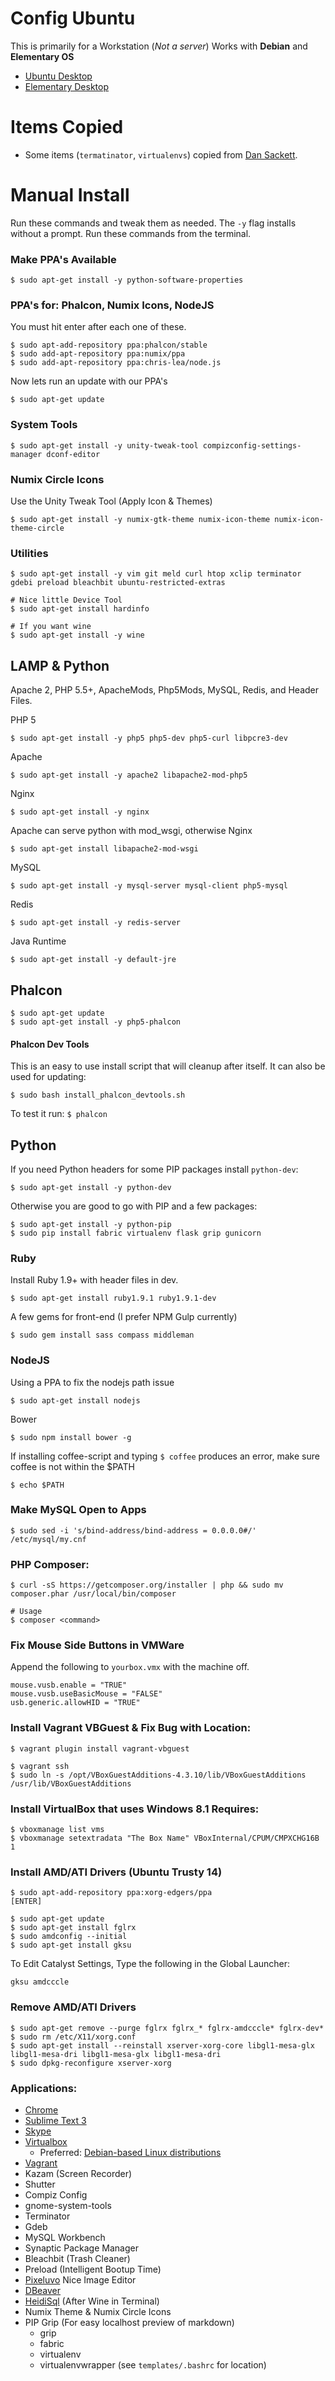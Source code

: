 # Config Ubuntu
This is primarily for a Workstation (_Not a server_)
Works with __Debian__ and __Elementary OS__

- [Ubuntu Desktop](http://ubuntu.com/desktop)
- [Elementary Desktop](http://elementaryos.org/)

# Items Copied
- Some items (`termatinator`, `virtualenvs`) copied from [Dan Sackett](https://github.com/dansackett/dotfiles).

# Manual Install
Run these commands and tweak them as needed. The `-y` flag installs without a prompt. Run these commands from the terminal.

### Make PPA's Available

    $ sudo apt-get install -y python-software-properties

### PPA's for: Phalcon, Numix Icons, NodeJS
You must hit enter after each one of these.

    $ sudo apt-add-repository ppa:phalcon/stable
    $ sudo add-apt-repository ppa:numix/ppa
    $ sudo add-apt-repository ppa:chris-lea/node.js

Now lets run an update with our PPA's

    $ sudo apt-get update

### System Tools

    $ sudo apt-get install -y unity-tweak-tool compizconfig-settings-manager dconf-editor

### Numix Circle Icons

Use the Unity Tweak Tool (Apply Icon & Themes)

    $ sudo apt-get install -y numix-gtk-theme numix-icon-theme numix-icon-theme-circle

### Utilities

    $ sudo apt-get install -y vim git meld curl htop xclip terminator gdebi preload bleachbit ubuntu-restricted-extras
    
    # Nice little Device Tool
    $ sudo apt-get install hardinfo

    # If you want wine
    $ sudo apt-get install -y wine

## LAMP & Python
Apache 2, PHP 5.5+, ApacheMods, Php5Mods, MySQL, Redis, and Header Files.

PHP 5

    $ sudo apt-get install -y php5 php5-dev php5-curl libpcre3-dev

Apache

    $ sudo apt-get install -y apache2 libapache2-mod-php5

Nginx

    $ sudo apt-get install -y nginx

Apache can serve python with mod_wsgi, otherwise Nginx

    $ sudo apt-get install libapache2-mod-wsgi

MySQL

    $ sudo apt-get install -y mysql-server mysql-client php5-mysql

Redis

    $ sudo apt-get install -y redis-server

Java Runtime

    $ sudo apt-get install -y default-jre

## Phalcon

    $ sudo apt-get update
    $ sudo apt-get install -y php5-phalcon

#### Phalcon Dev Tools
This is an easy to use install script that will cleanup after itself. It can also be used for updating:

    $ sudo bash install_phalcon_devtools.sh

To test it run: `$ phalcon`

## Python

If you need Python headers for some PIP packages install `python-dev`:

    $ sudo apt-get install -y python-dev

Otherwise you are good to go with PIP and a few packages:

    $ sudo apt-get install -y python-pip
    $ sudo pip install fabric virtualenv flask grip gunicorn

### Ruby
Install Ruby 1.9+ with header files in dev.

    $ sudo apt-get install ruby1.9.1 ruby1.9.1-dev

A few gems for front-end (I prefer NPM Gulp currently)

    $ sudo gem install sass compass middleman

### NodeJS
Using a PPA to fix the nodejs path issue

    $ sudo apt-get install nodejs

Bower

    $ sudo npm install bower -g

If installing coffee-script and typing `$ coffee` produces an error, make sure coffee is not within the $PATH

    $ echo $PATH

### Make MySQL Open to Apps

    $ sudo sed -i 's/bind-address/bind-address = 0.0.0.0#/' /etc/mysql/my.cnf

### PHP Composer:

    $ curl -sS https://getcomposer.org/installer | php && sudo mv composer.phar /usr/local/bin/composer

    # Usage
    $ composer <command>

### Fix Mouse Side Buttons in VMWare
Append the following to `yourbox.vmx` with the machine off.

    mouse.vusb.enable = "TRUE"
    mouse.vusb.useBasicMouse = "FALSE"
    usb.generic.allowHID = "TRUE"

### Install Vagrant VBGuest & Fix Bug with Location:

    $ vagrant plugin install vagrant-vbguest

    $ vagrant ssh
    $ sudo ln -s /opt/VBoxGuestAdditions-4.3.10/lib/VBoxGuestAdditions /usr/lib/VBoxGuestAdditions


### Install VirtualBox that uses Windows 8.1 Requires:

    $ vboxmanage list vms
    $ vboxmanage setextradata "The Box Name" VBoxInternal/CPUM/CMPXCHG16B 1

### Install AMD/ATI Drivers (Ubuntu Trusty 14)

    $ sudo apt-add-repository ppa:xorg-edgers/ppa
    [ENTER]

    $ sudo apt-get update
    $ sudo apt-get install fglrx
    $ sudo amdconfig --initial
    $ sudo apt-get install gksu

To Edit Catalyst Settings, Type the following in the Global Launcher:

    gksu amdcccle

### Remove AMD/ATI Drivers

    $ sudo apt-get remove --purge fglrx fglrx_* fglrx-amdcccle* fglrx-dev*
    $ sudo rm /etc/X11/xorg.conf
    $ sudo apt-get install --reinstall xserver-xorg-core libgl1-mesa-glx libgl1-mesa-dri libgl1-mesa-glx libgl1-mesa-dri
    $ sudo dpkg-reconfigure xserver-xorg

### Applications:
- [Chrome](https://www.google.com/intl/en-US/chrome/browser/)
- [Sublime Text 3](http://www.sublimetext.com/3)
- [Skype](http://www.skype.com/en/download-skype/skype-for-computer/)
- [Virtualbox](https://www.virtualbox.org/wiki/Downloads)
  - Preferred: [Debian-based Linux distributions](https://www.virtualbox.org/wiki/Linux_Downloads)
- [Vagrant](http://www.vagrantup.com/)
- Kazam (Screen Recorder)
- Shutter
- Compiz Config
- gnome-system-tools
- Terminator
- Gdeb
- MySQL Workbench
- Synaptic Package Manager
- Bleachbit (Trash Cleaner)
- Preload (Intelligent Bootup Time)
- [Pixeluvo](http://www.pixeluvo.com/) Nice Image Editor
- [DBeaver](http://dbeaver.jkiss.org/)
- [HeidiSql](http://www.heidisql.com/) (After Wine in Terminal)
- Numix Theme & Numix Circle Icons
- PIP Grip (For easy localhost preview of markdown)
    - grip
    - fabric
    - virtualenv
    - virtualenvwrapper (see `templates/.bashrc` for location)
